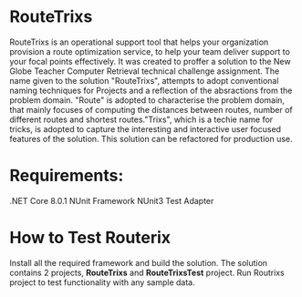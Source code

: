 # RouteTrixs
RouteTrixs is an operational support tool that helps your organization provision a route optimization service, to help your team deliver support to your focal points effectively. It was created to proffer a solution to the New Globe Teacher Computer Retrieval technical challenge assignment. The name given to the solution "RouteTrixs", attempts to adopt conventional naming techniques for Projects and a reflection of the absractions from the problem domain. "Route" is adopted to characterise the problem domain, that mainly focuses of computing the distances between routes, number of different routes and shortest routes."Trixs", which is a techie name for tricks, is adopted to capture the interesting and interactive user focused features of the solution. This solution can be refactored for production use.

# Requirements: 
.NET Core 8.0.1
NUnit Framework
NUnit3 Test Adapter 

# How to Test Routerix
Install all the required framework and build the solution. The solution contains 2 projects, **RouteTrixs** and **RouteTrixsTest** project. Run Routrixs project to test functionality with any sample data. 
